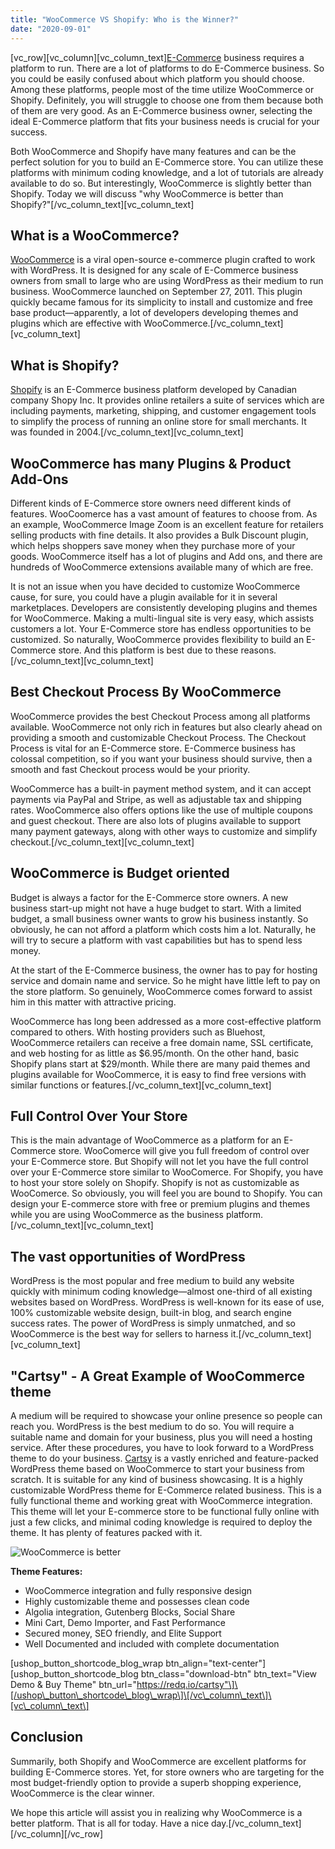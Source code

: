 ```yaml
---
title: "WooCommerce VS Shopify: Who is the Winner?"
date: "2020-09-01"
---
```


\[vc_row\]\[vc_column\]\[vc_column_text\][E-Commerce](<https://searchcio.techtarget.com/definition/e-commerce#:~:text=E%2Dcommerce%20(electronic%20commerce)%20is%20the%20buying%20and%20selling,or%20consumer%2Dto%2Dbusiness.>) business requires a platform to run. There are a lot of platforms to do E-Commerce business. So you could be easily confused about which platform you should choose. Among these platforms, people most of the time utilize WooCommerce or Shopify. Definitely, you will struggle to choose one from them because both of them are very good. As an E-Commerce business owner, selecting the ideal E-Commerce platform that fits your business needs is crucial for your success.

Both WooCommerce and Shopify have many features and can be the perfect solution for you to build an E-Commerce store. You can utilize these platforms with minimum coding knowledge, and a lot of tutorials are already available to do so. But interestingly, WooCommerce is slightly better than Shopify. Today we will discuss "why WooCommerce is better than Shopify?"\[/vc_column_text\]\[vc_column_text\]

## What is a WooCommerce?

[WooCommerce](https://en.wikipedia.org/wiki/WooCommerce) is a viral open-source e-commerce plugin crafted to work with WordPress. It is designed for any scale of E-Commerce business owners from small to large who are using WordPress as their medium to run business. WooCommerce launched on September 27, 2011. This plugin quickly became famous for its simplicity to install and customize and free base product—apparently, a lot of developers developing themes and plugins which are effective with WooCommerce.\[/vc_column_text\]\[vc_column_text\]

## What is Shopify?

[Shopify](https://en.wikipedia.org/wiki/Shopify) is an E-Commerce business platform developed by Canadian company Shopy Inc. It provides online retailers a suite of services which are including payments, marketing, shipping, and customer engagement tools to simplify the process of running an online store for small merchants. It was founded in 2004.\[/vc_column_text\]\[vc_column_text\]

## WooCommerce has many Plugins & Product Add-Ons

Different kinds of E-Commerce store owners need different kinds of features. WooCoomerce has a vast amount of features to choose from. As an example, WooCommerce Image Zoom is an excellent feature for retailers selling products with fine details. It also provides a Bulk Discount plugin, which helps shoppers save money when they purchase more of your goods. WooCommerce itself has a lot of plugins and Add ons, and there are hundreds of WooCommerce extensions available many of which are free.

It is not an issue when you have decided to customize WooCommerce cause, for sure, you could have a plugin available for it in several marketplaces. Developers are consistently developing plugins and themes for WooCommerce. Making a multi-lingual site is very easy, which assists customers a lot. Your E-Commerce store has endless opportunities to be customized. So naturally, WooCommerce provides flexibility to build an E-Commerce store. And this platform is best due to these reasons.\[/vc_column_text\]\[vc_column_text\]

## Best Checkout Process By WooCommerce

WooCommerce provides the best Checkout Process among all platforms available. WooCommerce not only rich in features but also clearly ahead on providing a smooth and customizable Checkout Process. The Checkout Process is vital for an E-Commerce store. E-Commerce business has colossal competition, so if you want your business should survive, then a smooth and fast Checkout process would be your priority.

WooCommerce has a built-in payment method system, and it can accept payments via PayPal and Stripe, as well as adjustable tax and shipping rates. WooCommerce also offers options like the use of multiple coupons and guest checkout. There are also lots of plugins available to support many payment gateways, along with other ways to customize and simplify checkout.\[/vc_column_text\]\[vc_column_text\]

## WooCommerce is Budget oriented

Budget is always a factor for the E-Commerce store owners. A new business start-up might not have a huge budget to start. With a limited budget, a small business owner wants to grow his business instantly. So obviously, he can not afford a platform which costs him a lot. Naturally, he will try to secure a platform with vast capabilities but has to spend less money.

At the start of the E-Commerce business, the owner has to pay for hosting service and domain name and service. So he might have little left to pay on the store platform. So genuinely, WooCommerce comes forward to assist him in this matter with attractive pricing.

WooCommerce has long been addressed as a more cost-effective platform compared to others. With hosting providers such as Bluehost, WooCommerce retailers can receive a free domain name, SSL certificate, and web hosting for as little as $6.95/month. On the other hand, basic Shopify plans start at $29/month. While there are many paid themes and plugins available for WooCommerce, it is easy to find free versions with similar functions or features.\[/vc_column_text\]\[vc_column_text\]

## Full Control Over Your Store

This is the main advantage of WooCommerce as a platform for an E-Commerce store. WooComerce will give you full freedom of control over your E-Commerce store. But Shopify will not let you have the full control over your E-Commerce store similar to WooComerce. For Shopify, you have to host your store solely on Shopify. Shopify is not as customizable as WooComerce. So obviously, you will feel you are bound to Shopify. You can design your E-commerce store with free or premium plugins and themes while you are using WooCommerce as the business platform.\[/vc_column_text\]\[vc_column_text\]

## The vast opportunities of WordPress

WordPress is the most popular and free medium to build any website quickly with minimum coding knowledge—almost one-third of all existing websites based on WordPress. WordPress is well-known for its ease of use, 100% customizable website design, built-in blog, and search engine success rates. The power of WordPress is simply unmatched, and so WooCommerce is the best way for sellers to harness it.\[/vc_column_text\]\[vc_column_text\]

## "Cartsy" - A Great Example of WooCommerce theme

A medium will be required to showcase your online presence so people can reach you. WordPress is the best medium to do so. You will require a suitable name and domain for your business, plus you will need a hosting service. After these procedures, you have to look forward to a WordPress theme to do your business. [Cartsy](https://redq.io/cartsy) is a vastly enriched and feature-packed WordPress theme based on WooCommerce to start your business from scratch. It is suitable for any kind of business showcasing. It is a highly customizable WordPress theme for E-Commerce related business. This is a fully functional theme and working great with WooCommerce integration. This theme will let your E-commerce store to be functional fully online with just a few clicks, and minimal coding knowledge is required to deploy the theme. It has plenty of features packed with it.

![WooCommerce is better](/assets/blog/images/Cartsy.png "WooCommerce is better")

**Theme Features:**

- WooCommerce integration and fully responsive design
- Highly customizable theme and possesses clean code
- Algolia integration, Gutenberg Blocks, Social Share
- Mini Cart, Demo Importer, and Fast Performance
- Secured money, SEO friendly, and Elite Support
- Well Documented and included with complete documentation

\[ushop_button_shortcode_blog_wrap btn_align="text-center"\]\[ushop_button_shortcode_blog btn_class="download-btn" btn_text="View Demo & Buy Theme" btn_url="https://redq.io/cartsy"\]\[/ushop\_button\_shortcode\_blog\_wrap\]\[/vc\_column\_text\]\[vc\_column\_text\]

## Conclusion

Summarily, both Shopify and WooCommerce are excellent platforms for building E-Commerce stores. Yet, for store owners who are targeting for the most budget-friendly option to provide a superb shopping experience, WooCommerce is the clear winner.

We hope this article will assist you in realizing why WooCommerce is a better platform. That is all for today. Have a nice day.\[/vc_column_text\]\[/vc_column\]\[/vc_row\]
